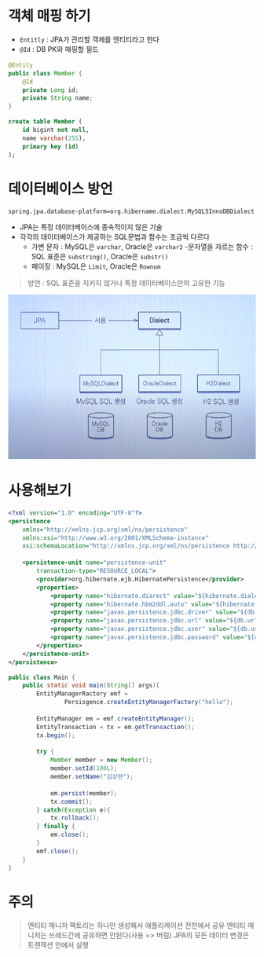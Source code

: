 # 객체 매핑 하기
- `Entitly` : JPA가 관리할 객체를 엔티티라고 한다
- `@Id` : DB PK와 매핑할 필드

```java
@Entity
public class Member {
    @Id
    private Long id;
    private String name;
}
```
```sql
create table Member (
    id bigint not null,
    name varchar(255),
    primary key (id)
);
```

# 데이터베이스 방언
```properties
spring.jpa.database-platform=org.hibername.dialect.MySQL5InnoDBDialect
```
- JPA는 특정 데이터베이스에 종속적이지 않은 기술
- 각각의 데이터베이스가 제공하는 SQL문법과 함수는 조금씩 다르다
  - 가변 문자 : MySQL은 `varchar`, Oracle은 `varchar2`
  -문자열을 자르는 함수 : SQL 표준은 `substring()`, Oracle은 `substr()`
  - 페이징 : MySQL은 `Limit`, Oracle은 `Rownum`
 > 방언 : SQL 표준을 지키지 않거나 특정 데이터베이스만의 고유한 기능

<img src="/img/img2.png">

# 사용해보기
```xml
<?xml version="1.0" encoding="UTF-8"?>
<persistence
    xmlns="http://xmlns.jcp.org/xml/ns/persistence"
    xmlns:xsi="http://www.w3.org/2001/XMLSchema-instance"
    xsi:schemaLocation="http://xmlns.jcp.org/xml/ns/persistence http://xmlns.jcp.org/xml/ns/persistence/persistence.xsd">
 
    <persistence-unit name="persistence-unit"
        transaction-type="RESOURCE_LOCAL">
        <provider>org.hibernate.ejb.HibernatePersistence</provider>
        <properties>
            <property name="hibernate.diarect" value="${hibernate.dialect}" />
            <property name="hibernate.hbm2ddl.auto" value="${hibernate.hbm2ddl.auto}" />
            <property name="javax.persistence.jdbc.driver" value="${db.driver}" />
            <property name="javax.persistence.jdbc.url" value="${db.url}" />
            <property name="javax.persistence.jdbc.user" value="${db.user}" />
            <property name="javax.persistence.jdbc.password" value="${db.password}" />
        </properties>
    </persistence-unit>
</persistence>
```

```java
public class Main {
    public static void main(String[] args){
        EntityManagerRactory emf = 
                Persisgence.createEntityManagerFactory("hello");

        EntityManager em = emf.createEntityManager();
        EntityTransaction = tx = em.getTransaction();
        tx.begin();

        try {
            Member member = new Member();
            member.setId(100L);
            member.setName("김상현");

            em.persist(member);
            tx.commit();
        } catch(Exception e){
            tx.rollback();
        } finally {
            em.close();
        }
        emf.close();
    }
}
```
# 주의
> 엔티티 매니저 팩토리는 하나만 생성해서 애플리케이션 전천에서 공유
> 엔티티 매니저는 쓰레드간에 공유하면 안된다(사용 => 버림)
> JPA의 모든 데이터 변경은 트랜잭션 안에서 실행
